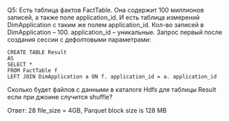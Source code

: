 Q5: Есть таблица фактов FactTable. Она содержит 100 миллионов записей, а также поле application_id.
И есть таблица измерений DimApplication с таким же полем application_id.
Кол-во записей в DimApplication – 100. application_id – уникальные.
Запрос первый после создания сессии с дефолтовыми параметрами:

    CREATE TABLE Result
    AS
    SELECT *
    FROM FactTable f
    LEFT JOIN DimApplication a ON f. application_id = a. application_id

Сколько будет файлов с данными в каталоге Hdfs для таблицы Result если при джоине случится shuffle?

Ответ: 28 file_size = 4GB, Parquet block size is 128 MB